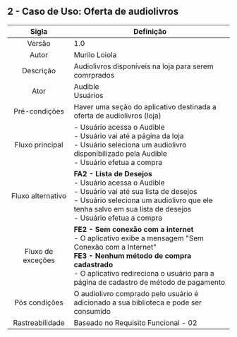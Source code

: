 ## 2 - Caso de Uso: Oferta de audiolivros

|         Sigla          |                                           Definição                                            |
| :--------------------: | -------------------------------------------------------------------------------------------- |
|         Versão         |              1.0            |
|         Autor          |          Murilo Loiola      |
|       Descrição        |Audiolivros disponíveis na loja para serem comrprados|
|          Ator          |    Audible </br> Usuários   |
|   Pré-condições        |               Haver uma seção do aplicativo destinada a oferta de audiolivros (loja)               |
|    Fluxo principal     |      - Usuário acessa o Audible </br> - Usuário vai até a página da loja </br> - Usuário seleciona um audiolivro disponibilizado pela Audible</br> - Usuário efetua a compra                      |
| Fluxo alternativo      |   **FA2 - Lista de Desejos**</br>    - Usuário acessa o Audible </br> - Usuário vai até sua lista de desejos </br> - Usuário seleciona um audiolivro que ele tenha salvo em sua lista de desejos </br> - Usuário efetua a compra                     |
|   Fluxo de exceções    |  **FE2 - Sem conexão com a internet**</br> - O aplicativo exibe a mensagem "Sem Conexão com a Internet" </br> **FE3 - Nenhum método de compra cadastrado** </br> - O aplicativo redireciona o usuário para a página de cadastro de método de pagamento               |
|     Pós condições      |  O audiolivro comprado pelo usuário é adicionado a sua biblioteca e pode ser consumido                           |
|    Rastreabilidade     |    Baseado no Requisito Funcional - 02         |
